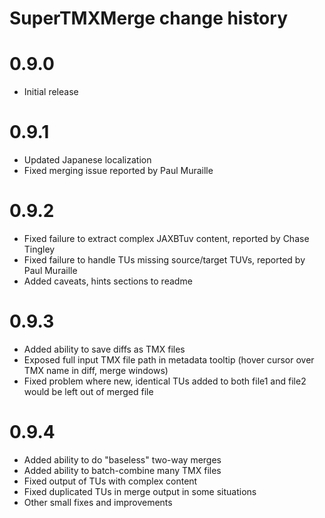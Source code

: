 SuperTMXMerge change history
============================

# 0.9.0
- Initial release

# 0.9.1
- Updated Japanese localization
- Fixed merging issue reported by Paul Muraille

# 0.9.2
- Fixed failure to extract complex JAXBTuv content, reported by Chase Tingley
- Fixed failure to handle TUs missing source/target TUVs, reported by Paul
  Muraille
- Added caveats, hints sections to readme

# 0.9.3
- Added ability to save diffs as TMX files
- Exposed full input TMX file path in metadata tooltip (hover cursor over
  TMX name in diff, merge windows)
- Fixed problem where new, identical TUs added to both file1 and file2 would
  be left out of merged file

# 0.9.4
- Added ability to do "baseless" two-way merges
- Added ability to batch-combine many TMX files
- Fixed output of TUs with complex content
- Fixed duplicated TUs in merge output in some situations
- Other small fixes and improvements
